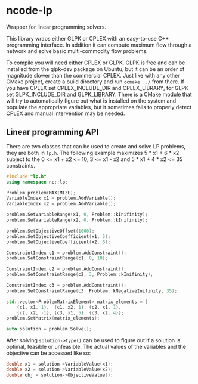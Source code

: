 # ncode-lp
Wrapper for linear programming solvers.

This library wraps either GLPK or CPLEX with an easy-to-use C++ programming
interface. In addition it can compute maximum flow through a network and solve
basic multi-commodity flow problems.

To compile you will need either CPLEX or GLPK. GLPK is free and can be installed
from the glpk-dev package on Ubuntu, but it can be an order of magnitude slower
than the commercial CPLEX. Just like with any other CMake project, create a
build directory and run `ccmake ../` from there. If you have CPLEX set
CPLEX_INCLUDE_DIR and CPLEX_LIBRARY, for GLPK set GLPK_INCLUDE_DIR and
GLPK_LIBRARY. There is a CMake module that will try to automatically figure out
what is installed on the system and populate the appropriate variables, but it
sometimes fails to properly detect CPLEX and manual intervention may be needed.

## Linear programming API

There are two classes that can be used to create and solve LP problems, they are
both in `lp.h`.  The following example maximizes 5 * x1 + 6 * x2 subject to the
0 <= x1 + x2 <= 10, 3 <= x1 - x2 and 5 * x1 + 4 * x2 <= 35 constraints.

```c++
#include "lp.h"
using namespace nc::lp;

Problem problem(MAXIMIZE);
VariableIndex x1 = problem.AddVariable();
VariableIndex x2 = problem.AddVariable();

problem.SetVariableRange(x1, 0, Problem::kInifinity);
problem.SetVariableRange(x2, 0, Problem::kInifinity);

problem.SetObjectiveOffset(1000);
problem.SetObjectiveCoefficient(x1, 5);
problem.SetObjectiveCoefficient(x2, 6);

ConstraintIndex c1 = problem.AddConstraint();
problem.SetConstraintRange(c1, 0, 10);

ConstraintIndex c2 = problem.AddConstraint();
problem.SetConstraintRange(c2, 3, Problem::kInifinity);

ConstraintIndex c3 = problem.AddConstraint();
problem.SetConstraintRange(c3, Problem::kNegativeInifinity, 35);

std::vector<ProblemMatrixElement> matrix_elements = {
    {c1, x1, 1},  {c1, x2, 1}, {c2, x1, 1},
    {c2, x2, -1}, {c3, x1, 5}, {c3, x2, 4}};
problem.SetMatrix(matrix_elements);

auto solution = problem.Solve();
```

After solving `solution->type()` can be used to figure out if a solution is
optimal, feasible or unfeasible. The actual values of the variables and the
objective can be accessed like so:

```c++
double x1 = solution->VariableValue(x1);
double x2 = solution->VariableValue(x2);
double obj = solution->ObjectiveValue();
```
